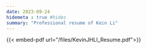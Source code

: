 ```yaml
---
date: 2023-09-24
hidemeta : true #hides
summary: "Professional resume of Kein Li"
---
```


{{< embed-pdf url="/files/KevinJHLI_Resume.pdf">}}